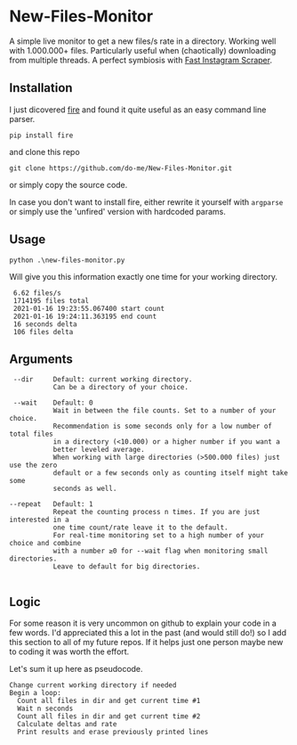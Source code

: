 # New-Files-Monitor
A simple live monitor to get a new files/s rate in a directory. Working well with 1.000.000+ files. Particularly useful when (chaotically) downloading from multiple threads. A perfect symbiosis with [Fast Instagram Scraper](https://github.com/do-me/fast-instagram-scraper).

## Installation 
I just dicovered [fire](https://github.com/google/python-fire) and found it quite useful as an easy command line parser. 

```pip install fire```

and clone this repo 

```git clone https://github.com/do-me/New-Files-Monitor.git```

or simply copy the source code.

In case you don't want to install fire, either rewrite it yourself with `argparse` or simply use the 'unfired' version with hardcoded params. 

## Usage
```
python .\new-files-monitor.py 
```
Will give you this information exactly one time for your working directory.

```
 6.62 files/s
 1714195 files total
 2021-01-16 19:23:55.067400 start count
 2021-01-16 19:24:11.363195 end count
 16 seconds delta
 106 files delta
```
## Arguments 
```
 --dir     Default: current working directory. 
           Can be a directory of your choice. 
           
 --wait    Default: 0 
           Wait in between the file counts. Set to a number of your choice.
           Recommendation is some seconds only for a low number of total files
           in a directory (<10.000) or a higher number if you want a 
           better leveled average. 
           When working with large directories (>500.000 files) just use the zero 
           default or a few seconds only as counting itself might take some 
           seconds as well.
           
--repeat   Default: 1
           Repeat the counting process n times. If you are just interested in a 
           one time count/rate leave it to the default. 
           For real-time monitoring set to a high number of your choice and combine
           with a number ≥0 for --wait flag when monitoring small directories. 
           Leave to default for big directories.
           
```

## Logic 
For some reason it is very uncommon on github to explain your code in a few words. I'd appreciated this a lot in the past (and would still do!) so I add this section to all of my future repos. If it helps just one person maybe new to coding it was worth the effort.

Let's sum it up here as pseudocode.

```
Change current working directory if needed
Begin a loop:
  Count all files in dir and get current time #1
  Wait n seconds 
  Count all files in dir and get current time #2
  Calculate deltas and rate 
  Print results and erase previously printed lines
```

